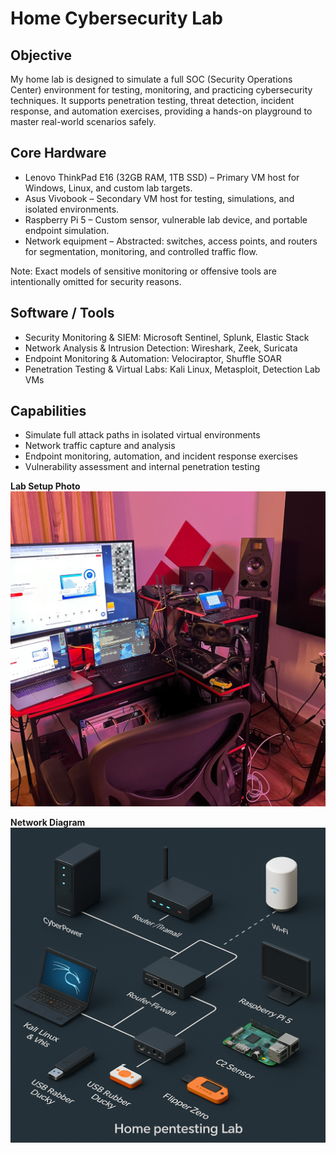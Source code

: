 # Home Cybersecurity Lab

## Objective
My home lab is designed to simulate a full SOC (Security Operations Center) environment for testing, monitoring, and practicing cybersecurity techniques.
It supports penetration testing, threat detection, incident response, and automation exercises, providing a hands-on playground to master real-world scenarios safely.

## Core Hardware
- Lenovo ThinkPad E16 (32GB RAM, 1TB SSD) – Primary VM host for Windows, Linux, and custom lab targets.
- Asus Vivobook – Secondary VM host for testing, simulations, and isolated environments.
- Raspberry Pi 5 – Custom sensor, vulnerable lab device, and portable endpoint simulation.
- Network equipment – Abstracted: switches, access points, and routers for segmentation, monitoring, and controlled traffic flow.

Note: Exact models of sensitive monitoring or offensive tools are intentionally omitted for security reasons.

## Software / Tools
- Security Monitoring & SIEM: Microsoft Sentinel, Splunk, Elastic Stack
- Network Analysis & Intrusion Detection: Wireshark, Zeek, Suricata
- Endpoint Monitoring & Automation: Velociraptor, Shuffle SOAR
- Penetration Testing & Virtual Labs: Kali Linux, Metasploit, Detection Lab VMs

## Capabilities
- Simulate full attack paths in isolated virtual environments
- Network traffic capture and analysis
- Endpoint monitoring, automation, and incident response exercises
- Vulnerability assessment and internal penetration testing
  
**Lab Setup Photo**  
![Home Lab](https://github.com/antwoinecollins/Home-Cybersecurity-Lab/blob/main/HOME%20LAB3.1.jpeg?raw=true)

**Network Diagram**  
![Network Diagram](https://github.com/antwoinecollins/Home-Cybersecurity-Lab/blob/main/HOME%20LAB%20DIAGRAM.png?raw=true)


